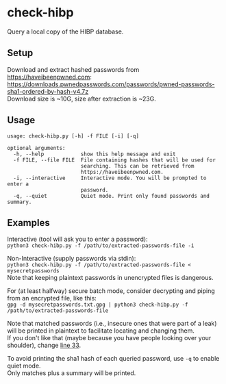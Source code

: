 # check-hibp
Query a local copy of the HIBP database.

## Setup
Download and extract hashed passwords from https://haveibeenpwned.com:  
https://downloads.pwnedpasswords.com/passwords/pwned-passwords-sha1-ordered-by-hash-v4.7z  
Download size is ~10G, size after extraction is ~23G.

## Usage
```
usage: check-hibp.py [-h] -f FILE [-i] [-q]

optional arguments:
  -h, --help            show this help message and exit
  -f FILE, --file FILE  File containing hashes that will be used for
                        searching. This can be retrieved from
                        https://haveibeenpwned.com.
  -i, --interactive     Interactive mode. You will be prompted to enter a
                        password.
  -q, --quiet           Quiet mode. Print only found passwords and summary.
```

## Examples
Interactive (tool will ask you to enter a password):  
`python3 check-hibp.py -f /path/to/extracted-passwords-file -i`

Non-Interactive (supply passwords via stdin):  
`python3 check-hibp.py -f /path/to/extracted-passwords-file < mysecretpasswords`  
Note that keeping plaintext passwords in unencrypted files is dangerous.  

For (at least halfway) secure batch mode, consider decrypting and piping from an encrypted file, like this:  
`gpg -d mysecretpasswords.txt.gpg | python3 check-hibp.py -f /path/to/extracted-passwords-file`  

Note that matched passwords (i.e., insecure ones that were part of a leak)
will be printed in plaintext to facilitate locating and changing them.  
If you don't like that (maybe because you have people looking over your shoulder),
change [line 33](https://github.com/xai/check-hibp/blob/master/check-hibp.py#L33).  

To avoid printing the sha1 hash of each queried password, use `-q` to enable quiet mode.  
Only matches plus a summary will be printed.
